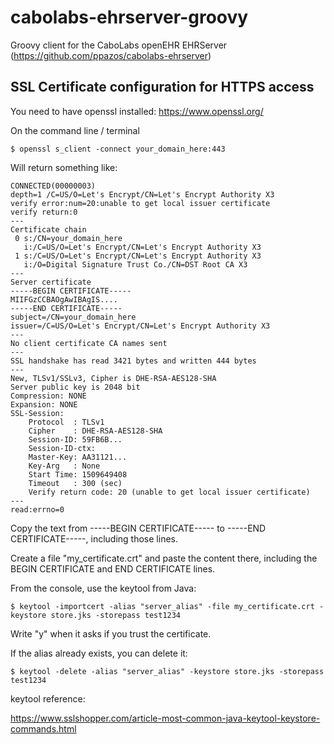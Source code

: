 # cabolabs-ehrserver-groovy
Groovy client for the CaboLabs openEHR EHRServer (https://github.com/ppazos/cabolabs-ehrserver)

## SSL Certificate configuration for HTTPS access

You need to have openssl installed: https://www.openssl.org/

On the command line / terminal

    $ openssl s_client -connect your_domain_here:443

Will return something like:

```
CONNECTED(00000003)
depth=1 /C=US/O=Let's Encrypt/CN=Let's Encrypt Authority X3
verify error:num=20:unable to get local issuer certificate
verify return:0
---
Certificate chain
 0 s:/CN=your_domain_here
   i:/C=US/O=Let's Encrypt/CN=Let's Encrypt Authority X3
 1 s:/C=US/O=Let's Encrypt/CN=Let's Encrypt Authority X3
   i:/O=Digital Signature Trust Co./CN=DST Root CA X3
---
Server certificate
-----BEGIN CERTIFICATE-----
MIIFGzCCBAOgAwIBAgIS....
-----END CERTIFICATE-----
subject=/CN=your_domain_here
issuer=/C=US/O=Let's Encrypt/CN=Let's Encrypt Authority X3
---
No client certificate CA names sent
---
SSL handshake has read 3421 bytes and written 444 bytes
---
New, TLSv1/SSLv3, Cipher is DHE-RSA-AES128-SHA
Server public key is 2048 bit
Compression: NONE
Expansion: NONE
SSL-Session:
    Protocol  : TLSv1
    Cipher    : DHE-RSA-AES128-SHA
    Session-ID: 59FB6B...
    Session-ID-ctx:
    Master-Key: AA31121...
    Key-Arg   : None
    Start Time: 1509649408
    Timeout   : 300 (sec)
    Verify return code: 20 (unable to get local issuer certificate)
---
read:errno=0
```

Copy the text from -----BEGIN CERTIFICATE----- to -----END CERTIFICATE-----, including those lines.

Create a file "my_certificate.crt" and paste the content there, including the BEGIN CERTIFICATE and END CERTIFICATE lines.

From the console, use the keytool from Java:

    $ keytool -importcert -alias "server_alias" -file my_certificate.crt -keystore store.jks -storepass test1234

Write "y" when it asks if you trust the certificate.


If the alias already exists, you can delete it:

    $ keytool -delete -alias "server_alias" -keystore store.jks -storepass test1234


keytool reference: 

https://www.sslshopper.com/article-most-common-java-keytool-keystore-commands.html
